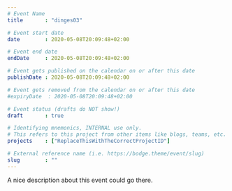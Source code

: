 ```yaml
---
# Event Name
title       : "dinges03"

# Event start date
date        : 2020-05-08T20:09:48+02:00

# Event end date
endDate     : 2020-05-08T20:09:48+02:00

# Event gets published on the calendar on or after this date
publishDate : 2020-05-08T20:09:48+02:00

# Event gets removed from the calendar on or after this date
#expiryDate  : 2020-05-08T20:09:48+02:00

# Event status (drafts do NOT show!)
draft       : true

# Identifying mnemonics, INTERNAL use only.
# This refers to this project from other items like blogs, teams, etc.
projects    : ["ReplaceThisWithTheCorrectProjectID"]

# External reference name (i.e. https://bodge.theme/event/slug)
slug        : ""
---
```


A nice description about this event could go there.
